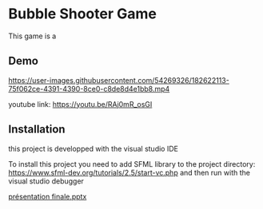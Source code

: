 
# Bubble Shooter Game

This game is a 

## Demo
https://user-images.githubusercontent.com/54269326/182622113-75f062ce-4391-4390-8ce0-c8de8d4e1bb8.mp4

youtube link:
https://youtu.be/RAj0mR_osGI

## Installation
this project is developped with the visual studio IDE

To install this project you need to add SFML library to the project directory:
https://www.sfml-dev.org/tutorials/2.5/start-vc.php
and then run with the visual studio debugger


[présentation finale.pptx](https://github.com/marwenelloumi/BubbleSHooter/files/9252358/presentation.finale.pptx)

